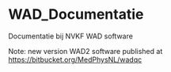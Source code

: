 WAD_Documentatie
================

Documentatie bij NVKF WAD software

Note: new version WAD2 software published at https://bitbucket.org/MedPhysNL/wadqc
